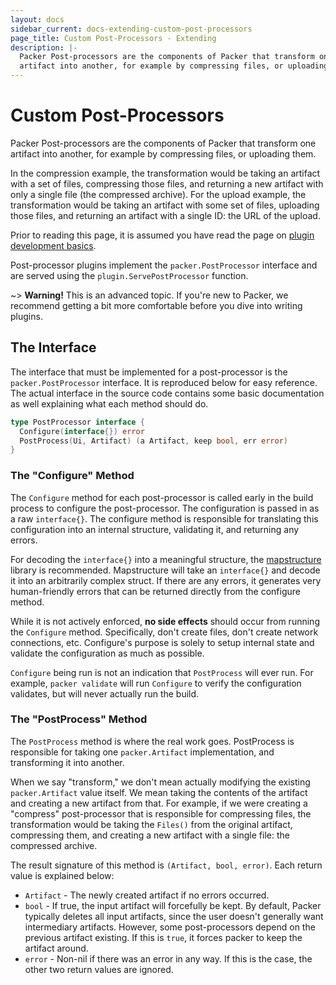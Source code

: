 ```yaml
---
layout: docs
sidebar_current: docs-extending-custom-post-processors
page_title: Custom Post-Processors - Extending
description: |-
  Packer Post-processors are the components of Packer that transform one
  artifact into another, for example by compressing files, or uploading them.
---
```


# Custom Post-Processors

Packer Post-processors are the components of Packer that transform one artifact
into another, for example by compressing files, or uploading them.

In the compression example, the transformation would be taking an artifact with
a set of files, compressing those files, and returning a new artifact with only
a single file (the compressed archive). For the upload example, the
transformation would be taking an artifact with some set of files, uploading
those files, and returning an artifact with a single ID: the URL of the upload.

Prior to reading this page, it is assumed you have read the page on [plugin
development basics](/docs/extending/plugins.html).

Post-processor plugins implement the `packer.PostProcessor` interface and are
served using the `plugin.ServePostProcessor` function.

~> **Warning!** This is an advanced topic. If you're new to Packer, we
recommend getting a bit more comfortable before you dive into writing plugins.

## The Interface

The interface that must be implemented for a post-processor is the
`packer.PostProcessor` interface. It is reproduced below for easy reference. The
actual interface in the source code contains some basic documentation as well
explaining what each method should do.

```go
type PostProcessor interface {
  Configure(interface{}) error
  PostProcess(Ui, Artifact) (a Artifact, keep bool, err error)
}
```

### The "Configure" Method

The `Configure` method for each post-processor is called early in the build
process to configure the post-processor. The configuration is passed in as a raw
`interface{}`. The configure method is responsible for translating this
configuration into an internal structure, validating it, and returning any
errors.

For decoding the `interface{}` into a meaningful structure, the
[mapstructure](https://github.com/mitchellh/mapstructure) library is
recommended. Mapstructure will take an `interface{}` and decode it into an
arbitrarily complex struct. If there are any errors, it generates very
human-friendly errors that can be returned directly from the configure method.

While it is not actively enforced, **no side effects** should occur from running
the `Configure` method. Specifically, don't create files, don't create network
connections, etc. Configure's purpose is solely to setup internal state and
validate the configuration as much as possible.

`Configure` being run is not an indication that `PostProcess` will ever run. For
example, `packer validate` will run `Configure` to verify the configuration
validates, but will never actually run the build.

### The "PostProcess" Method

The `PostProcess` method is where the real work goes. PostProcess is responsible
for taking one `packer.Artifact` implementation, and transforming it into
another.

When we say "transform," we don't mean actually modifying the existing
`packer.Artifact` value itself. We mean taking the contents of the artifact and
creating a new artifact from that. For example, if we were creating a "compress"
post-processor that is responsible for compressing files, the transformation
would be taking the `Files()` from the original artifact, compressing them, and
creating a new artifact with a single file: the compressed archive.

The result signature of this method is `(Artifact, bool, error)`. Each return
value is explained below:

-   `Artifact` - The newly created artifact if no errors occurred.
-   `bool` - If true, the input artifact will forcefully be kept. By default,
    Packer typically deletes all input artifacts, since the user doesn't
    generally want intermediary artifacts. However, some post-processors depend
    on the previous artifact existing. If this is `true`, it forces packer to
    keep the artifact around.
-   `error` - Non-nil if there was an error in any way. If this is the case, the
    other two return values are ignored.

